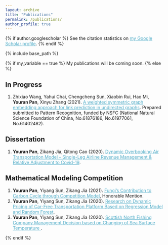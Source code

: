 ```yaml
---
layout: archive
title: "Publications"
permalink: /publications/
author_profile: true
---
```


{% if author.googlescholar %}
  See the citation statistics on <a href="{{author.googlescholar}}" style="color: #52adc8; text-decoration=underline">my Google Scholar profile</a>.
{% endif %}

{% include base_path %}

{% if my_variable == true %}
My publications will be coming soon.
{% else %}

<!--{% for post in site.publications reversed %}
  {% include archive-single.html %}
{% endfor %}
-->

## In Progress

1. Zhixiao Wang, Yahui Chai, Chengcheng Sun, Xiaobin Rui, Hao Mi, **Youran Pan**, Xinyu Zhang (2021). <A href="https://YRPan1999.github.io/publications/A_Weighted_Symmetric_Graph_Embedding_Approach_for_Link_Prediction_in_Undirected_Graphs.pdf" style="color: #52adc8; text-decoration=underline"> A weighted symmetric graph embedding approach for link prediction in undirected graphs</A>. Prepared submitted to Pattern Recognition, funded by NSFC (National Natural Science Foundation of China, No.61876186, No.61977061, No.61402482).


## Dissertation

1. **Youran Pan**, Zikang Jia, Qitong Cao (2020). <A href="https://YRPan1999.github.io/publications/Dynamic Overbooking Air Transportation Model – Single-Leg Airline Revenue Management & Relative Adjustment to Covid-19.pdf" style="color: #52adc8; text-decoration=underline"> Dynamic Overbooking Air Transportation Model – Single-Leg Airline Revenue Management & Relative Adjustment to Covid-19</A>.


## Mathematical Modeling Competition

1. **Youran Pan**, Yiyang Sun, Zikang Jia (2021). <A href="https://YRPan1999.github.io/publications/2021_MCM.pdf" style="color: #52adc8; text-decoration=underline"> Fungi’s Contribution to Carbon Cycle through Competition Model</A>, Honorable Mention.
2. **Youran Pan**, Yiyang Sun, Zikang Jia (2020). <A href="https://YRPan1999.github.io/publications/2020_Mathorcup.pdf" style="color: #52adc8; text-decoration=underline"> Research on Dynamic Pricing of Car-Free Transportation Platform Based on Regression Model and Random Forest</A>.
3. **Youran Pan**, Yiyang Sun, Zikang Jia (2020). <A href="https://YRPan1999.github.io/publications/2020_MCM.pdf" style="color: #52adc8; text-decoration=underline"> Scottish North Fishing Company Management Decision based on Changing of Sea Surface Temperature
</A>.

{% endif %}
